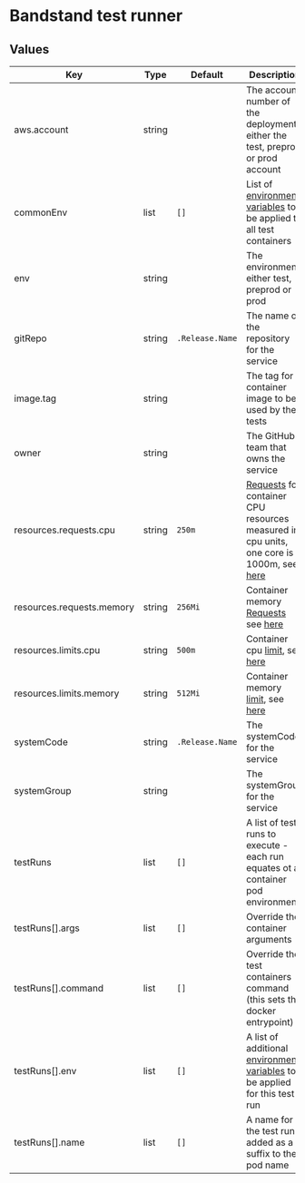 # Bandstand test runner

## Values

| Key                       | Type   | Default         | Description                                                                                                                                                                                                                                                                                    |
|---------------------------|--------|-----------------|------------------------------------------------------------------------------------------------------------------------------------------------------------------------------------------------------------------------------------------------------------------------------------------------|
| aws.account               | string |                 | The account number of the deployment either the test, preprod or prod account                                                                                                                                                                                                                  |
| commonEnv                 | list   | `[]`            | List of [environment variables](https://kubernetes.io/docs/reference/kubernetes-api/workload-resources/pod-v1/#environment-variables) to be applied to all test containers                                                                                                                     |
| env                       | string |                 | The environment, either test, preprod or prod                                                                                                                                                                                                                                                  |
| gitRepo                   | string | `.Release.Name` | The name of the repository for the service                                                                                                                                                                                                                                                     |
| image.tag                 | string |                 | The tag for container image to be used by the tests                                                                                                                                                                                                                                            |
| owner                     | string |                 | The GitHub team that owns the service                                                                                                                                                                                                                                                          |
| resources.requests.cpu    | string | `250m`          | [Requests](https://kubernetes.io/docs/concepts/configuration/manage-resources-containers/#requests-and-limits) for container CPU resources measured in cpu units, one core is 1000m, see [here](https://kubernetes.io/docs/concepts/configuration/manage-resources-containers/#meaning-of-cpu) |
| resources.requests.memory | string | `256Mi`         | Container memory [Requests](https://kubernetes.io/docs/concepts/configuration/manage-resources-containers/#requests-and-limits) see [here](https://kubernetes.io/docs/concepts/configuration/manage-resources-containers/#meaning-of-memory)                                                   |
| resources.limits.cpu      | string | `500m`          | Container cpu [limit](https://kubernetes.io/docs/concepts/configuration/manage-resources-containers/#requests-and-limits), see [here](https://kubernetes.io/docs/concepts/configuration/manage-resources-containers/#meaning-of-cpu)                                                           |
| resources.limits.memory   | string | `512Mi`         | Container memory [limit](https://kubernetes.io/docs/concepts/configuration/manage-resources-containers/#requests-and-limits), see [here](https://kubernetes.io/docs/concepts/configuration/manage-resources-containers/#meaning-of-memory)                                                     |
| systemCode                | string | `.Release.Name` | The systemCode for the service                                                                                                                                                                                                                                                                 |
| systemGroup               | string |                 | The systemGroup for the service                                                                                                                                                                                                                                                                |
| testRuns                  | list   | `[]`            | A list of test runs to execute - each run equates ot a container pod environment                                                                                                                                                                                                               |
| testRuns[].args           | list   | `[]`            | Override the container arguments                                                                                                                                                                                                                                                               |
| testRuns[].command        | list   | `[]`            | Override the test containers command (this sets the docker entrypoint)                                                                                                                                                                                                                         |
| testRuns[].env            | list   | `[]`            | A list of additional [environment variables](https://kubernetes.io/docs/reference/kubernetes-api/workload-resources/pod-v1/#environment-variables) to be applied for this test run                                                                                                             |
| testRuns[].name           | list   | `[]`            | A name for the test run - added as a suffix to the pod name                                                                                                                                                                                                                                    |

